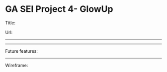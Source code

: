 # GA SEI Project 4- GlowUp

Title:

Url: 



- - - - - 



- - - - - 

Future features:


- - - - - 

Wireframe:
